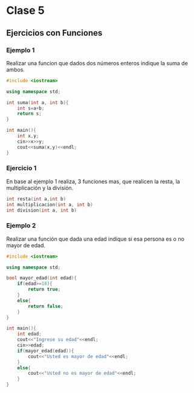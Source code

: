 # Clase 5
## Ejercicios con Funciones
### Ejemplo 1
Realizar una funcion que dados dos números enteros indique la suma de ambos.
```cpp
#include <iostream>

using namespace std;

int suma(int a, int b){
	int s=a+b;
	return s;
}

int main(){
	int x,y;
	cin>>x>>y;
	cout<<suma(x,y)<<endl;
}
```
### Ejercicio 1
En base al ejemplo 1 realiza, 3 funciones mas, que realicen la resta, la multiplicación y la división.
```cpp
int resta(int a,int b)
int multiplicacion(int a, int b)
int division(int a, int b)
```
### Ejemplo 2
Realizar una función que dada una edad indique si esa persona es o no mayor de edad.
```cpp
#include <iostream>

using namespace std;

bool mayor_edad(int edad){
	if(edad>=18){
		return true;
	}
	else{
		return false;
	}
}

int main(){
	int edad;
	cout<<"Ingrese su edad"<<endl;
	cin>>edad;
	if(mayor_edad(edad)){
		cout<<"Usted es mayor de edad"<<endl;
	}
	else{
		cout<<"Usted no es mayor de edad"<<endl;
	}
}
```
